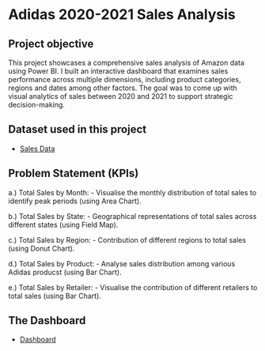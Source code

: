 # Adidas 2020-2021 Sales Analysis 
## Project objective
This project showcases a comprehensive sales analysis of Amazon data using Power BI. I built an interactive dashboard that examines sales performance across multiple dimensions, including product categories, regions and dates among other factors. The goal was to come up with visual analytics of sales between 2020 and 2021 to support strategic decision-making.


## Dataset used in this project
- <a href= 'https://github.com/MtitiTendai/Amazon-Sales-Analysis-Dashboard/blob/main/Adidas%20US%20Sales%20Datasets.xlsx'>Sales Data</a>

## Problem Statement (KPIs)
<p> a.) Total Sales by Month:
       - Visualise the monthly distribution of total sales to identify peak periods (using Area Chart).</p>
<p> b.) Total Sales by State:
       - Geographical representations of total sales across different states (using Field Map).</p>
<p> c.) Total Sales by Region:
       - Contribution of different regions to total sales (using Donut Chart).</p>
<p> d.) Total Sales by Product:
       - Analyse sales distribution among various Adidas producst (using Bar Chart).</p>
<p> e.) Total Sales by Retailer:
       - Visualise the contribution of different retailers to total sales (using Bar Chart).</p>

## The Dashboard
- <a href= 'https://github.com/MtitiTendai/Amazon-Sales-Analysis-Dashboard/blob/main/dashboard.png'>Dashboard</a>

